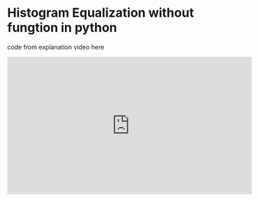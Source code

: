 # Histogram Equalization without fungtion in python

code from explanation video here <br>
<iframe width="560" height="315" src="https://www.youtube.com/embed/eNBZI-qYhpg" title="YouTube video player" frameborder="0" allow="accelerometer; autoplay; clipboard-write; encrypted-media; gyroscope; picture-in-picture" allowfullscreen></iframe>
